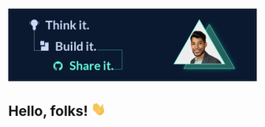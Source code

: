 [![Header](https://github.com/Abdellahmaarifa/Abdellahmaarifa/blob/main/github_header.png "Header")](https://abdellahmaarifa.github.io/portfolio/)

# Hello, folks! <img src="https://github.com/Abdellahmaarifa/Abdellahmaarifa/blob/main/wave.gif" width="30px">

<!--
**Abdellahmaarifa/Abdellahmaarifa** is a ✨ _special_ ✨ repository because its `README.md` (this file) appears on your GitHub profile.

Here are some ideas to get you started:

- 🔭 I’m currently working on ...
- 🌱 I’m currently learning ...
- 👯 I’m looking to collaborate on ...
- 🤔 I’m looking for help with ...
- 💬 Ask me about ...
- 📫 How to reach me: ...
- 😄 Pronouns: ...
- ⚡ Fun fact: ...
-->

